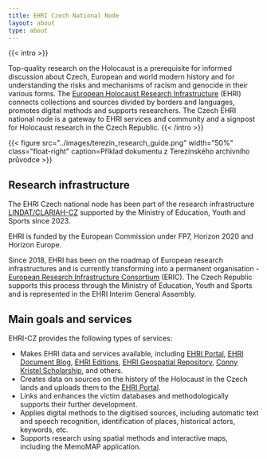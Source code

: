 ```yaml
---
title: EHRI Czech National Node
layout: about
type: about
---
```



{{< intro >}}

Top-quality research on the Holocaust is a prerequisite for informed discussion about Czech, European and world modern history and for understanding the risks and mechanisms of racism and genocide in their various forms. The [European Holocaust Research Infrastructure](https://www.ehri-project.eu/) (EHRI) connects collections and sources divided by borders and languages, promotes digital methods and supports researchers. The Czech EHRI national node is a gateway to EHRI services and community and a signpost for Holocaust research in the Czech Republic.
{{< /intro >}}

{{< figure src="../images/terezin_research_guide.png" width="50%" class="float-right" caption=Příklad dokumentu z Terezínského archivního průvodce >}}

## Research infrastructure

The EHRI Czech national node has been part of the research infrastructure [LINDAT/CLARIAH-CZ](https://www.lindat.cz/) supported by the Ministry of Education, Youth and Sports since 2023. 

EHRI is funded by the European Commission under FP7, Horizon 2020 and Horizon Europe.

<!-- FIXME: the formation of ERIC -->
Since 2018, EHRI has been on the roadmap of European research infrastructures and is currently transforming into a permanent organisation - [European Research Infrastructure Consortium](https://research-and-innovation.ec.europa.eu/strategy/strategy-2020-2024/our-digital-future/european-research-infrastructures/eric_en) (ERIC). The Czech Republic supports this process through the Ministry of Education, Youth and Sports and is represented in the EHRI Interim General Assembly.

## Main goals and services

 EHRI-CZ provides the following types of services:

- Makes EHRI data and services available, including [EHRI Portal](https://portal.ehri-project.eu/), [EHRI Document Blog](https://blog.ehri-project.eu), [EHRI Editions](https://www.ehri-project.eu/ehri-online-editions), [EHRI Geospatial Repository](https://geodata.ehri-project.eu/), [Conny Kristel Scholarship](https://www.ehri-project.eu/Conny-Kristel-Fellowships_2023), and others.
- Creates data on sources on the history of the Holocaust in the Czech lands and uploads them to the [EHRI Portal](https://portal.ehri-project.eu/).
- Links and enhances the victim databases and methodologically supports their further development.
- Applies digital methods to the digitised sources, including automatic text and speech recognition, identification of places, historical actors, keywords, etc.
- Supports research using spatial methods and interactive maps, including the MemoMAP application.


<!--
TODO: remove contact info
-->
